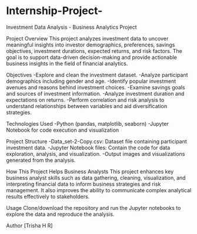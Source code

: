 # Internship-Project-
Investment Data Analysis - Business Analytics Project

Project Overview
This project analyzes investment data to uncover meaningful insights into investor demographics, preferences, savings objectives, investment durations, expected returns, and risk factors. The goal is to support data-driven decision-making and provide actionable business insights in the field of financial analytics.

Objectives
-Explore and clean the investment dataset.
-Analyze participant demographics including gender and age.
-Identify popular investment avenues and reasons behind investment choices.
-Examine savings goals and sources of investment information.
-Analyze investment duration and expectations on returns.
-Perform correlation and risk analysis to understand relationships between variables and aid diversification strategies.

Technologies Used
-Python (pandas, matplotlib, seaborn)
-Jupyter Notebook for code execution and visualization

Project Structure
-Data_set-2-Copy.csv: Dataset file containing participant investment data.
-Jupyter Notebook files: Contain the code for data exploration, analysis, and visualization.
-Output images and visualizations generated from the analysis.

How This Project Helps Business Analysts
This project enhances key business analyst skills such as data gathering, cleaning, visualization, and interpreting financial data to inform business strategies and risk management. It also improves the ability to communicate complex analytical results effectively to stakeholders.

Usage
Clone/download the repository and run the Jupyter notebooks to explore the data and reproduce the analysis.

Author
[Trisha H R]

